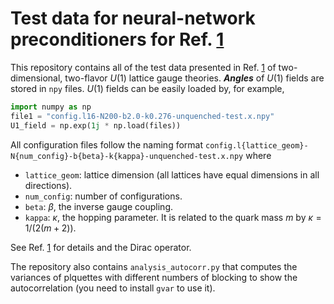 # Test data for neural-network preconditioners for Ref. [1]
This repository contains all of the test data presented in Ref. [1] of two-dimensional, two-flavor $U(1)$ lattice gauge theories. ***Angles*** of $U(1)$ fields are stored in `npy` files. $U(1)$ fields can be easily loaded by, for example,
```python
import numpy as np
file1 = "config.l16-N200-b2.0-k0.276-unquenched-test.x.npy"
U1_field = np.exp(1j * np.load(files))
```

All configuration files follow the naming format `config.l{lattice_geom}-N{num_config}-b{beta}-k{kappa}-unquenched-test.x.npy` where
  - `lattice_geom`: lattice dimension (all lattices have equal dimensions in all directions).
  - `num_config`: number of configurations.
  - `beta`: $\beta$, the inverse gauge coupling.
  - `kappa`: $\kappa$, the hopping parameter. It is related to the quark mass $m$ by $\kappa = 1/(2(m+2))$.

See Ref. [1] for details and the Dirac operator.

The repository also contains `analysis_autocorr.py` that computes the variances of plquettes with different numbers of blocking to show the autocorrelation (you need to install `gvar` to use it).

[1]: <https://arxiv.org/abs/2208.02728>

